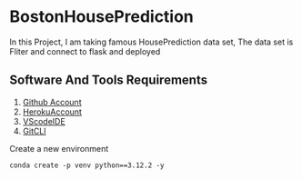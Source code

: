 # BostonHousePrediction
In this Project, I am taking famous HousePrediction data set, The data set is Fliter and connect to flask and deployed 


## Software And Tools Requirements
1. [Github Account](https://github.com)
2. [HerokuAccount](https://heroku.com)
3. [VScodeIDE](https://code.visualstudio.com/)
4. [GitCLI](https://git-scm.com/book/en/v2/Getting-Started-The-Command-Line)

Create a new environment
```
conda create -p venv python==3.12.2 -y
```
